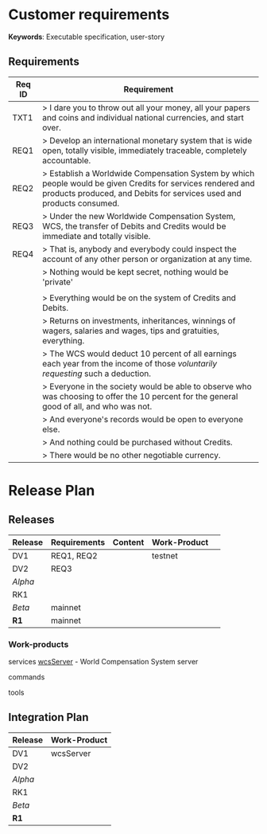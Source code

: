 # Customer requirements

__Keywords__: Executable specification, user-story

## Requirements

| Req ID | Requirement |
| --- | --- |
| TXT1 | > I dare you to throw out all your money, all your papers and coins and individual national currencies, and start over. |
| REQ1 | > Develop an international monetary system that is wide open, totally visible, immediately traceable, completely accountable. |
| REQ2 | > Establish a Worldwide Compensation System by which people would be given Credits for services rendered and products produced, and Debits for services used and products consumed. |
| REQ3 | > Under the new Worldwide Compensation System, WCS, the transfer of Debits and Credits would be immediate and totally visible. |
| REQ4 | > That is, anybody and everybody could inspect the account of any other person or organization at any time.
| | > Nothing would be kept secret, nothing would be 'private'
| | |
| | > Everything would be on the system of Credits and Debits.
| | > Returns on investments, inheritances, winnings of wagers, salaries and wages, tips and gratuities, everything.
| | > The WCS would deduct 10 percent of all earnings each year from the income of those *voluntarily requesting* such a deduction. |
| | > Everyone in the society would be able to observe who was choosing to offer the 10 percent for the general good of all, and who was not. |
| | > And everyone's records would be open to everyone else.
| | > And nothing could be purchased without Credits.
| | > There would be no other negotiable currency.

# Release Plan

## Releases

| Release | Requirements  | Content | Work-Product |  |
| --- | --- | --- | --- | --- |
| DV1 | REQ1, REQ2 | | testnet |
| DV2 | REQ3 |  |
| *Alpha* | |
| RK1 | |
| *Beta*  | mainnet |
| __R1__  | mainnet |

### Work-products

services
[wcsServer](/services/wcsServer) - World Compensation System server

commands

tools

## Integration Plan

| Release | Work-Product |
| --- | --- | 
| DV1 | wcsServer | 
| DV2 |  |
| *Alpha* | |
| RK1 | |
| *Beta*  | |
| __R1__  | |
